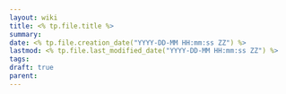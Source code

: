 ```yaml
---
layout: wiki
title: <% tp.file.title %>
summary: 
date: <% tp.file.creation_date("YYYY-DD-MM HH:mm:ss ZZ") %>
lastmod: <% tp.file.last_modified_date("YYYY-DD-MM HH:mm:ss ZZ") %>
tags: 
draft: true
parent:
---
```

